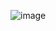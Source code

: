 ![image](https://user-images.githubusercontent.com/104501394/236496137-b4c17300-9c1d-4387-b724-9dc41287652b.png)
